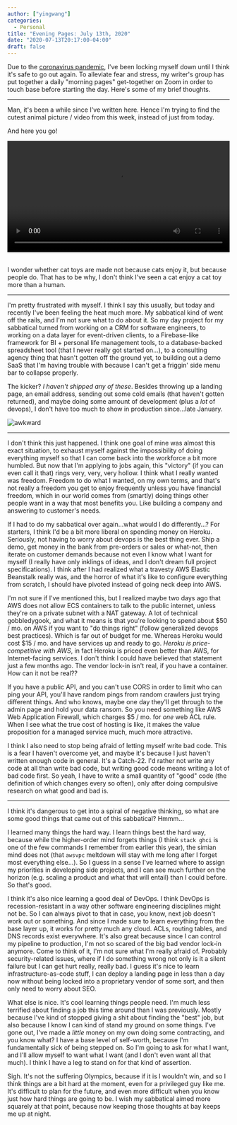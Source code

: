 ```yaml
---
author: ["yingwang"]
categories:
  - Personal
title: "Evening Pages: July 13th, 2020"
date: "2020-07-13T20:17:00-04:00"
draft: false
---
```


Due to the [coronavirus
pandemic](https://en.wikipedia.org/wiki/2019-20_coronavirus_pandemic), I've been
locking myself down until I think it's safe to go out again. To alleviate fear
and stress, my writer's group has put together a daily "morning pages"
get-together on Zoom in order to touch base before starting the day. Here's some
of my brief thoughts.

__________

Man, it's been a while since I've written here. Hence I'm trying to find the
cutest animal picture / video from this week, instead of just from today.

And here you go!

<!-- https://stackoverflow.com/a/26276254 -->
<video style="width: 100%; width: -moz-available; width: -webkit-fill-available; width: fill-available; max-width: 100%;" controls>
    <source src="/video/posts/2020/07/13/evening_pages.mp4" type="video/mp4">
    Your browser does not support HTML5 video.
</video>
<br/>
<br/>

I wonder whether cat toys are made not because cats enjoy it, but because people
do. That has to be why, I don't think I've seen a cat enjoy a cat toy more than
a human.

__________

I'm pretty frustrated with myself. I think I say this usually, but today and
recently I've been feeling the heat much more. My sabbatical kind of went off
the rails, and I'm not sure what to do about it. So my day project for my
sabbatical turned from working on a CRM for software engineers, to working on a
data layer for event-driven clients, to a Firebase-like framework for BI +
personal life management tools, to a database-backed spreadsheet tool (that I
never really got started on...), to a consulting agency thing that hasn't gotten
off the ground yet, to building out a demo SaaS that I'm having trouble with
because I can't get a friggin' side menu bar to collapse properly.

The kicker? *I haven't shipped any of these*. Besides throwing up a landing
page, an email address, sending out some cold emails (that haven't gotten
returned), and maybe doing some amount of development (plus a *lot* of devops),
I don't have too much to show in production since...late January.

![awkward](/img/posts/2020/07/13/evening_pages_2.jpg)

__________

I don't think this just happened. I think one goal of mine was almost this exact
situation, to exhaust myself against the impossibility of doing everything
myself so that I can come back into the workforce a bit more humbled. But now
that I'm applying to jobs again, this "victory" (if you can even call it that)
rings very, very, very hollow. I think what I really wanted was freedom. Freedom
to do what I wanted, on my own terms, and that's not really a freedom you get to
enjoy frequently unless you have financial freedom, which in our world comes
from (smartly) doing things other people want in a way that most benefits you.
Like building a company and answering to customer's needs.

If I had to do my sabbatical over again...what would I do differently...? For
starters, I think I'd be a bit more liberal on spending money on Heroku.
Seriously, not having to worry about devops is the best thing ever. Ship a demo,
get money in the bank from pre-orders or sales or what-not, then iterate on
customer demands because not even I know what I want for myself (I really have
only inklings of ideas, and I don't dream full project specifications). I think
after I had realized what a travesty AWS Elastic Beanstalk really was, and the
horror of what it's like to configure everything from scratch, I should have
pivoted instead of going neck deep into AWS.

I'm not sure if I've mentioned this, but I realized maybe two days ago that AWS
does not allow ECS containers to talk to the public internet, unless they're on
a private subnet with a NAT gateway. A lot of technical gobbledygook, and what
it means is that you're looking to spend about $50 / mo. on AWS if you want to
"do things right" (follow generalized devops best practices). Which is far out
of budget for me. Whereas Heroku would cost $15 / mo. and have services up and
ready to go. *Heroku is price-competitive with AWS*, in fact Heroku is priced
even better than AWS, for Internet-facing services. I don't think I could have
believed that statement just a few months ago. The vendor lock-in isn't real, if
you have a container. How can it not be real??

If you have a public API, and you can't use CORS in order to limit who can ping
your API, you'll have random pings from random crawlers just trying different
things. And who knows, maybe one day they'll get through to the admin page and
hold your data ransom. So you need something like AWS Web Application Firewall,
which charges $5 / mo. for *one* web ACL rule. When I see what the true cost of
hosting is like, it makes the value proposition for a managed service much, much
more attractive.

I think I also need to stop being afraid of letting myself write bad code. This
is a fear I haven't overcome yet, and maybe it's because I just haven't written
enough code in general. It's a Catch-22. I'd rather not write any code at all
than write bad code, but writing good code means writing a lot of bad code
first. So yeah, I have to write a small quantity of "good" code (the definition
of which changes every so often), only after doing compulsive research on what
good and bad is.

__________

I think it's dangerous to get into a spiral of negative thinking, so what are
some good things that came out of this sabbatical? Hmmm...

I learned many things the hard way. I learn things best the hard way, because
while the higher-order mind forgets things (I think `stack ghci` is one of the
few commands I remember from earlier this year), the simian mind does not (that
`awsvpc` meltdown will stay with me long after I forget most everything
else...). So I guess in a sense I've learned where to assign my priorities in
developing side projects, and I can see much further on the horizon (e.g.
scaling a product and what that will entail) than I could before. So that's
good.

I think it's also nice learning a good deal of DevOps. I think DevOps is
recession-resistant in a way other software engineering disciplines might not
be. So I can always pivot to that in case, you know, next job doesn't work out
or something. And since I made sure to learn everything from the base layer up,
it works for pretty much any cloud. ACLs, routing tables, and DNS records exist
everywhere. It's also great because since I can control my pipeline to
production, I'm not so scared of the big bad vendor lock-in anymore. Come to
think of it, I'm not sure what I'm really afraid of. Probably security-related
issues, where if I do something wrong not only is it a silent failure but I can
get hurt really, really bad. I guess it's nice to learn infrastructure-as-code
stuff, I can deploy a landing page in less than a day now without being locked
into a proprietary vendor of some sort, and then only need to worry about SEO.

What else is nice. It's cool learning things people need. I'm much less
terrified about finding a job this time around than I was previously. Mostly
because I've kind of stopped giving a shit about finding the "best" job, but
also because I know I can kind of stand my ground on some things. I've gone out,
I've made a *little* money on my own doing some contracting, and you know what?
I have a base level of self-worth, because I'm fundamentally sick of being
stepped on. So I'm going to ask for what I want, and I'll allow myself to want
what I want (and I don't even want all that much). I think I have a leg to stand
on for that kind of assertion.

Sigh. It's not the suffering Olympics, because if it is I wouldn't win, and so I
think things are a bit hard at the moment, even for a privileged guy like me.
It's difficult to plan for the future, and even more difficult when you know
just how hard things are going to be. I wish my sabbatical aimed more squarely
at that point, because now keeping those thoughts at bay keeps me up at night.
